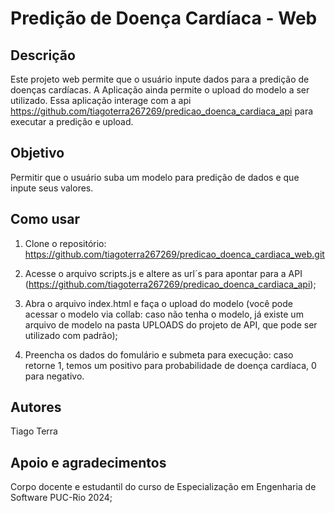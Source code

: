 # Predição de Doença Cardíaca - Web

## Descrição
Este projeto web permite que o usuário inpute dados para a predição de doenças cardíacas. A Aplicação ainda permite o upload do modelo a ser utilizado. Essa aplicação interage com a api https://github.com/tiagoterra267269/predicao_doenca_cardiaca_api para executar a predição e upload.

## Objetivo
Permitir que o usuário suba um modelo para predição de dados e que inpute seus valores.

## Como usar

1. Clone o repositório: https://github.com/tiagoterra267269/predicao_doenca_cardiaca_web.git

2. Acesse o arquivo scripts.js e altere as url´s para apontar para a API (https://github.com/tiagoterra267269/predicao_doenca_cardiaca_api);

3. Abra o arquivo index.html e faça o upload do modelo (você pode acessar o modelo via collab: caso não tenha o modelo, já existe um arquivo de modelo na pasta UPLOADS do projeto de API, que pode ser utilizado com padrão);

4. Preencha os dados do fomulário e submeta para execução: caso retorne 1, temos um positivo para probabilidade de doença cardíaca, 0 para negativo.
  
## Autores
  
  Tiago Terra

## Apoio e agradecimentos

   Corpo docente e estudantil do curso de Especialização em Engenharia de Software PUC-Rio 2024; 
